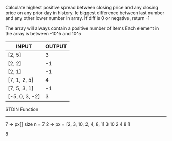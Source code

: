 Calculate highest positive spread between closing price and any closing price on any prior day in history. Ie biggest difference between last number and any other lower number in array. If diff is 0 or negative, return -1

The array will always contain a positive number of items
Each element in the array is between -10^5 and 10^5

INPUT | OUTPUT
-|-
[2, 5] | 3
[2, 2] | -1
[2, 1] | -1
[7, 1, 2, 5] | 4
[7, 5, 3, 1] | -1
[-5, 0, 3, -2] | 3

STDIN    Function
-----    --------
7    →   px[] size n = 7
2    →   px = [2, 3, 10, 2, 4, 8, 1]
3
10
2
4
8
1

8
